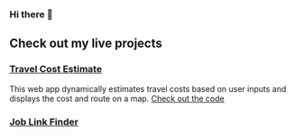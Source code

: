 ### Hi there 👋

## Check out my live projects
### [Travel Cost Estimate](https://travel-cost-estimator.herokuapp.com/)
This web app dynamically estimates travel costs based on user inputs and displays the cost and route on a map.
[Check out the code](https://github.com/IanB13/travel-cost-estimator)

### [Job Link Finder](http://google.com)



<!--
**IanB13/IanB13** is a ✨ _special_ ✨ repository because its `README.md` (this file) appears on your GitHub profile.

Here are some ideas to get you started:

- 🔭 I’m currently working on ...
- 🌱 I’m currently learning ...
- 👯 I’m looking to collaborate on ...
- 🤔 I’m looking for help with ...
- 💬 Ask me about ...
- 📫 How to reach me: ...
- 😄 Pronouns: ...
- ⚡ Fun fact: ...
-->
